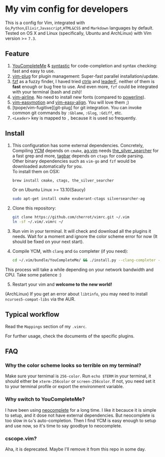 # My vim config for developers

This is a config for Vim, integrated with `Go`,`Python`,`Elixir`,`Javascript`,`HTML&CSS` and `Markdown` languages by default.
Tested on OS X and Linux (specifically, Ubuntu and ArchLinux) with Vim version >= `7.3`.

## Feature

1.  [YouCompleteMe][ycm] & [syntastic][syntastic] for code-completion and syntax checking: fast and easy to use.
2.  [vim-plug][vim-plug] for plugin management: Super-fast parallel installation/update.
3.  [fzf][fzf] as a fuzzy finder, I haved tried [ctrlp][ctrlp] and [leaderF][leaderF], neither of them
is **fast** enough or bug free to use. And even more, `fzf` could be integrated with your terminal (bash and zsh)!
4.  [vim-airline][vim-airline]. No need to install new fonts (compared to [powerline][powerline]).
5.  [vim-easymotion][easymotion] and [vim-easy-align][easyalign]. You will love them ;)
6.  [tpope/vim-fugitive][git-plug] for git integration. You can invoke common git commands by `:Gblame`, `:Glog`, `:Gdiff`, etc.
7.  `<Leader>` key is mapped to `,` because it is used so frequently.

## Install

1.  This configuration has some external dependencies. 
Concretely, Compiling [YCM][ycm] depends on `cmake`, [ag.vim][ag] needs
[the_silver_searcher][silver] for a fast grep and more, [tagbar][tagbar] depends on `ctags` for code parsing.  
Other binary dependencies such as `vim-go` and `fzf` would be downloaded automatically for you.  
To install them on OSX:

    ``` bash
    brew install cmake, ctags, the_silver_searcher
    ```

    Or on Ubuntu Linux >= 13.10(Saucy)

    ``` bash
    sudo apt-get install cmake exuberant-ctags silversearcher-ag
    ```

2.  Clone this repository:

    ``` bash
    git clone https://github.com/cherrot/vimrc.git ~/.vim
    ln -sf ~/.vim/.vimrc ~/
    ```

3.  Run vim in your terminal. It will check and download all the plugins it needs.
Wait for a moment and ignore the color scheme error for now (It should be fixed on your next start).

4.  Compile YCM, with `clang` and `Go` completer (if you need):

    ``` bash
    cd ~/.vim/bundle/YouCompleteMe/ && ./install.py --clang-completer --gocode-completer
    ```

This process will take a while depending on your network bandwidth and CPU. Take some patience :)

5. Restart your vim and **welcome to the new world!**

(ArchLinux) If you get an error about `libtinfo`, you may need to install `ncurses5-compat-libs` via the AUR.

## Typical workflow

Read the `Mappings` section of my `.vimrc`.

For further usage, check the documents of the specific plugins.

## FAQ

### Why the color scheme looks so terrible on my terminal?

Make sure your ternimal is `256-color`. Run `echo $TERM` in your terminal,
it should either be `xterm-256color` or `screen-256color`. If not, you need set it to your 
terminal profile or export the environment variable.

### Why switch to YouCompleteMe?
I have been using [neocomplete][neocomplete] for a long time. I like it becauce it is simple to setup,
and it dose not have external dependencies. But neocomplete is too slow in `Go`'s auto-completion.
Then I find YCM is easy enough to setup and use now, so it's time to say goodbye to neocomplete.

### cscope.vim?

Aha, it is deprecated. Maybe I'll remove it from this repo in some day.


[ycm]: https://github.com/Valloric/YouCompleteMe "YouCompleteMe: A code-completion engine for Vim"
[syntastic]: https://github.com/scrooloose/syntastic
[vim-plug]: https://github.com/junegunn/vim-plug "vim-plug: Minimalist Vim Plugin Manager"
[vundle]: https://github.com/gmarik/Vundle.vim
[vim-airline]: https://github.com/bling/vim-airline
[fzf]: https://github.com/junegunn/fzf "fzf: A command-line fuzzy finder written in Go"
[ctrlp]: https://github.com/ctrlpvim/ctrlp.vim
[leaderF]: https://github.com/Yggdroot/LeaderF
[powerline]: https://github.com/powerline/powerline
[easymotion]: https://github.com/Lokaltog/vim-easymotion
[easyalign]: https://github.com/junegunn/vim-easy-align
[ag]: https://github.com/rking/ag.vim
[silver]: https://github.com/ggreer/the_silver_searcher
[tagbar]: https://github.com/majutsushi/tagbar
[neocomplete]: https://github.com/Shougo/neocomplete.vim
